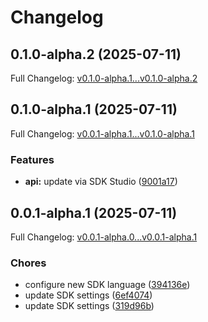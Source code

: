 # Changelog

## 0.1.0-alpha.2 (2025-07-11)

Full Changelog: [v0.1.0-alpha.1...v0.1.0-alpha.2](https://github.com/mattilda-education/matti-api-sdk-typescript/compare/v0.1.0-alpha.1...v0.1.0-alpha.2)

## 0.1.0-alpha.1 (2025-07-11)

Full Changelog: [v0.0.1-alpha.1...v0.1.0-alpha.1](https://github.com/mattilda-education/matti-api-sdk-typescript/compare/v0.0.1-alpha.1...v0.1.0-alpha.1)

### Features

* **api:** update via SDK Studio ([9001a17](https://github.com/mattilda-education/matti-api-sdk-typescript/commit/9001a17dfca7bcd5d7d6af9c12bb80c0e5539bce))

## 0.0.1-alpha.1 (2025-07-11)

Full Changelog: [v0.0.1-alpha.0...v0.0.1-alpha.1](https://github.com/mattilda-education/matti-api-sdk-typescript/compare/v0.0.1-alpha.0...v0.0.1-alpha.1)

### Chores

* configure new SDK language ([394136e](https://github.com/mattilda-education/matti-api-sdk-typescript/commit/394136e3cc031e70cbe6f17eb25fea8ec46fc122))
* update SDK settings ([6ef4074](https://github.com/mattilda-education/matti-api-sdk-typescript/commit/6ef40749366043710cb3de77b10e7d1c077f6e93))
* update SDK settings ([319d96b](https://github.com/mattilda-education/matti-api-sdk-typescript/commit/319d96b3895a6c02e035cc29aef3058b3a6f5781))

